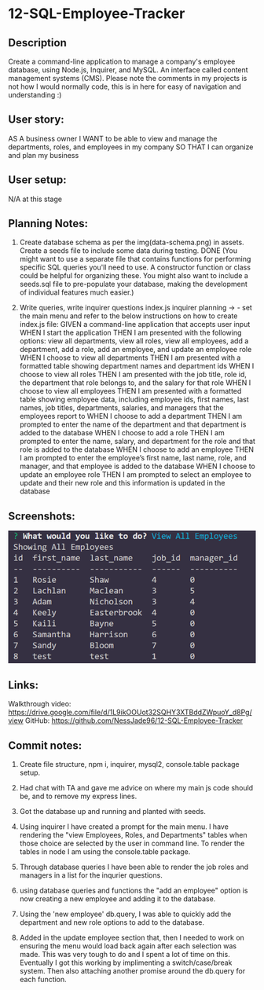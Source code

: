 # 12-SQL-Employee-Tracker

## Description

Create a command-line application to manage a company's employee database, using Node.js, Inquirer, and MySQL. An interface called content management systems (CMS).
Please note the comments in my projects is not how I would normally code, this is in here for easy of navigation and understanding :)

## User story:

AS A business owner
I WANT to be able to view and manage the departments, roles, and employees in my company
SO THAT I can organize and plan my business

## User setup:

N/A at this stage

## Planning Notes:

1. Create database schema as per the img(data-schema.png) in assets. Create a seeds file to include some data during testing. DONE
   (You might want to use a separate file that contains functions for performing specific SQL queries you'll need to use. A constructor function or class could be helpful for organizing these. You might also want to include a seeds.sql file to pre-populate your database, making the development of individual features much easier.)

2. Write queries, write inquirer questions
   index.js inquirer planning -> - set the main menu and refer to the below instructions on how to create index.js file:
   GIVEN a command-line application that accepts user input
   WHEN I start the application
   THEN I am presented with the following options: view all departments, view all roles, view all employees, add a department, add a role, add an employee, and update an employee role
   WHEN I choose to view all departments
   THEN I am presented with a formatted table showing department names and department ids
   WHEN I choose to view all roles
   THEN I am presented with the job title, role id, the department that role belongs to, and the salary for that role
   WHEN I choose to view all employees
   THEN I am presented with a formatted table showing employee data, including employee ids, first names, last names, job titles, departments, salaries, and managers that the employees report to
   WHEN I choose to add a department
   THEN I am prompted to enter the name of the department and that department is added to the database
   WHEN I choose to add a role
   THEN I am prompted to enter the name, salary, and department for the role and that role is added to the database
   WHEN I choose to add an employee
   THEN I am prompted to enter the employee’s first name, last name, role, and manager, and that employee is added to the database
   WHEN I choose to update an employee role
   THEN I am prompted to select an employee to update and their new role and this information is updated in the database

## Screenshots:

![Showing All Employees](develop/assets/Capture.png)

## Links:

Walkthrough video: https://drive.google.com/file/d/1L9ikOOUot32SQHY3XTBddZWpuoY_d8Pg/view
GitHub: https://github.com/NessJade96/12-SQL-Employee-Tracker

## Commit notes:

1. Create file structure, npm i, inquirer, mysql2, console.table package setup.

2. Had chat with TA and gave me advice on where my main js code should be, and to remove my express lines.

3. Got the database up and running and planted with seeds.

4. Using inquirer I have created a prompt for the main menu. I have rendering the "view Employees, Roles, and Departments" tables when those choice are selected by the user in command line. To render the tables in node I am using the console.table package.

5. Through database queries I have been able to render the job roles and managers in a list for the inqurier questions.

6. using database queries and functions the "add an employee" option is now creating a new employee and adding it to the database.

7. Using the 'new employee' db.query, I was able to quickly add the department and new role options to add to the database.

8. Added in the update employee section that, then I needed to work on ensuring the menu would load back again after each selection was made. This was very tough to do and I spent a lot of time on this. Eventually I got this working by implimenting a switch/case/break system. Then also attaching another promise around the db.query for each function.
